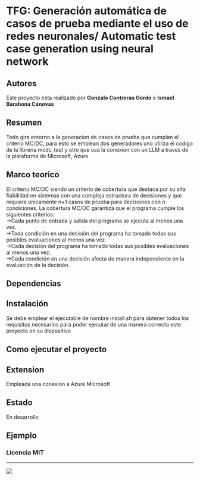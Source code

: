 # TFG: Generación automática de casos de prueba mediante el uso de redes neuronales/ Automatic test case generation using neural network

## Autores
Este proyecto esta realizado por **Gonzalo Contreras Gordo** e **Ismael Barahona Cánovas**
## Resumen
Todo gira entorno a la generacion de casos de prueba que cumplan el criterio MC/DC, para esto se emplean dos generadores uno utiliza el codigo de la libreria mcdc_test y otro que usa la conexion  con  un LLM a traves de la plataforma de Microsoft, Azure
## Marco teorico
El criterio MC/DC siendo un criterio de cobertura que destaca por su alta fiabilidad en sistemas con una compleja estructura de decisiones y que requiere únicamente n+1 casos de prueba para decisiones con n condiciones. La cobertura MC/DC garantiza que el programa cumple los siguientes criterios:  
->Cada punto de entrada y salida del programa se ejecuta al menos una vez.  
->Toda condición en una decisión del programa ha tomado todas sus posibles evaluaciones al menos una vez.  
->Cada decisión del programa ha tomado todas sus posibles evaluaciones al menos una vez.  
->Cada condición en una decisión afecta de manera independiente en la evaluación de la decisión.  


## Dependencias
## Instalación
Se debe emplear el ejecutable de nombre install.sh para obtener todos los requisitos necesarios para poder ejecutar de una manera correcta este proyecto en su dispositivo


## Como ejecutar el proyecto

##  Extension 
Empleada una conexion a Azure Microsoft
## Estado  
En desarrollo
## Ejemplo  
### Licencia MIT
---



![](https://informatica.ucm.es/data/cont/media/www/pag-78821/escudofdigrande.png)

